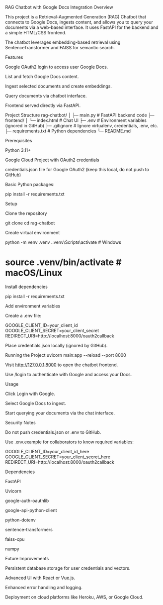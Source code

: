 RAG Chatbot with Google Docs Integration
Overview

This project is a Retrieval-Augmented Generation (RAG) Chatbot that connects to Google Docs, ingests content, and allows you to query your documents via a web-based interface. It uses FastAPI for the backend and a simple HTML/CSS frontend.

The chatbot leverages embedding-based retrieval using SentenceTransformer and FAISS for semantic search.

Features

Google OAuth2 login to access user Google Docs.

List and fetch Google Docs content.

Ingest selected documents and create embeddings.

Query documents via chatbot interface.

Frontend served directly via FastAPI.

Project Structure
rag-chatbot/
│
├─ main.py                # FastAPI backend code
├─ frontend/
│   └─ index.html         # Chat UI
├─ .env                   # Environment variables (ignored in GitHub)
├─ .gitignore             # Ignore virtualenv, credentials, .env, etc.
├─ requirements.txt       # Python dependencies
└─ README.md

Prerequisites

Python 3.11+

Google Cloud Project with OAuth2 credentials

credentials.json file for Google OAuth2 (keep this local, do not push to GitHub)

Basic Python packages:

pip install -r requirements.txt

Setup

Clone the repository

git clone <your-repo-url>
cd rag-chatbot


Create virtual environment

python -m venv .venv
.\.venv\Scripts\activate   # Windows
# source .venv/bin/activate # macOS/Linux


Install dependencies

pip install -r requirements.txt


Add environment variables

Create a .env file:

GOOGLE_CLIENT_ID=your_client_id
GOOGLE_CLIENT_SECRET=your_client_secret
REDIRECT_URI=http://localhost:8000/oauth2callback


Place credentials.json locally (ignored by GitHub).

Running the Project
uvicorn main:app --reload --port 8000


Visit http://127.0.0.1:8000
 to open the chatbot frontend.

Use /login to authenticate with Google and access your Docs.

Usage

Click Login with Google.

Select Google Docs to ingest.

Start querying your documents via the chat interface.

Security Notes

Do not push credentials.json or .env to GitHub.

Use .env.example for collaborators to know required variables:

GOOGLE_CLIENT_ID=your_client_id_here
GOOGLE_CLIENT_SECRET=your_client_secret_here
REDIRECT_URI=http://localhost:8000/oauth2callback

Dependencies

FastAPI

Uvicorn

google-auth-oauthlib

google-api-python-client

python-dotenv

sentence-transformers

faiss-cpu

numpy

Future Improvements

Persistent database storage for user credentials and vectors.

Advanced UI with React or Vue.js.

Enhanced error handling and logging.

Deployment on cloud platforms like Heroku, AWS, or Google Cloud.
